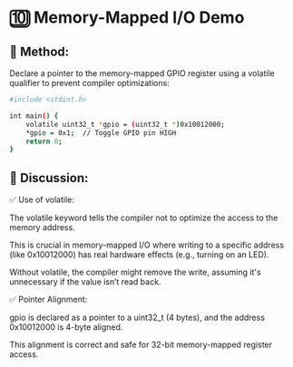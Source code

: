 # 🔟 Memory-Mapped I/O Demo

## 🔧 Method:

Declare a pointer to the memory-mapped GPIO register using a volatile qualifier to prevent compiler optimizations:

```bash
#include <stdint.h>

int main() {
    volatile uint32_t *gpio = (uint32_t *)0x10012000;
    *gpio = 0x1;  // Toggle GPIO pin HIGH
    return 0;
}
```

## 📘 Discussion:

✅ Use of volatile:

The volatile keyword tells the compiler not to optimize the access to the memory address.

This is crucial in memory-mapped I/O where writing to a specific address (like 0x10012000) has real hardware effects (e.g., turning on an LED).

Without volatile, the compiler might remove the write, assuming it's unnecessary if the value isn’t read back.

✅ Pointer Alignment:

gpio is declared as a pointer to a uint32_t (4 bytes), and the address 0x10012000 is 4-byte aligned.

This alignment is correct and safe for 32-bit memory-mapped register access.
